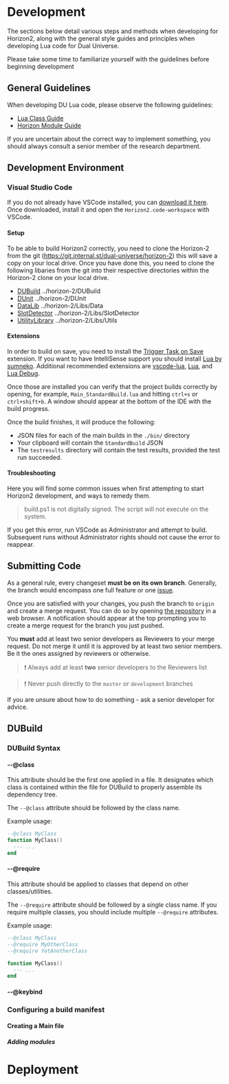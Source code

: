 # Development

The sections below detail various steps and methods when developing for Horizon2, along with the general style guides and principles when developing Lua code for Dual Universe.

Please take some time to familiarize yourself with the guidelines before beginning development

## General Guidelines

When developing DU Lua code, please observe the following guidelines:

- [Lua Class Guide](Class-Guidelines)
- [Horizon Module Guide](HorizonModule-Guidelines)

If you are uncertain about the correct way to implement something, you should always consult a senior member of the research department.

## Development Environment

### Visual Studio Code

If you do not already have VSCode installed, you can [download it here](https://code.visualstudio.com/download). Once downloaded, install it and open the `Horizon2.code-workspace` with VSCode.

#### Setup

To be able to build Horizon2 correctly, you need to clone the Horizon-2 from the git (https://git.internal.st/dual-universe/horizon-2) this will save a copy on your local drive. Once you have done this, you need to clone the following libaries from the git into their respective directories within the Horizon-2 clone on your local drive.
- [DUBuild](https://github.com/Otixa/dubuild) ../horizon-2/DUBuild
- [DUnit](https://github.com/Otixa/dunit) ../horizon-2/DUnit
- [DataLib](https://github.com/Otixa/du-data-lib) ../horizon-2/Libs/Data
- [SlotDetector](https://github.com/Otixa/du-slot-detector) ../horizon-2/Libs/SlotDetector
- [UtilityLibrary](https://github.com/Otixa/du-utils) ../horizon-2/Libs/Utils

#### Extensions

In order to build on save, you need to install the [Trigger Task on Save](https://marketplace.visualstudio.com/items?itemName=Gruntfuggly.triggertaskonsave) extension.
If you want to have IntelliSense support you should install [Lua by sumneko](https://marketplace.visualstudio.com/items?itemName=sumneko.lua). Additional recommended extensions are [vscode-lua](https://marketplace.visualstudio.com/items?itemName=trixnz.vscode-lua), [Lua](https://marketplace.visualstudio.com/items?itemName=keyring.Lua), and [Lua Debug](https://marketplace.visualstudio.com/items?itemName=actboy168.lua-debug).

Once those are installed you can verify that the project builds correctly by opening, for example, `Main_StandardBuild.lua` and hitting `ctrl+s` or `ctrl+shift+b`. A window should appear at the bottom of the IDE with the build progress.

Once the build finishes, it will produce the following:

- JSON files for each of the main builds in the `./bin/` directory
- Your clipboard will contain the `StandardBuild` JSON
- The `testresults` directory will contain the test results, provided the test run succeeded.

#### Troubleshooting

Here you will find some common issues when first attempting to start Horizon2 development, and ways to remedy them.

> build.ps1 is not digitally signed. The script will not execute on the system.

If you get this error, run VSCode as Administrator and attempt to build. Subsequent runs without Administrator rights should not cause the error to reappear.

## Submitting Code

As a general rule, every changeset **must be on its own branch**. Generally, the branch would encompass one full feature or one [issue](https://git.internal.st/dual-universe/horizon-2/-/issues).

Once you are satisfied with your changes, you push the branch to `origin` and create a merge request. You can do so by opening [the repository](https://git.internal.st/) in a web browser. A notification should appear at the top prompting you to create a merge request for the branch you just pushed.

You **must** add at least two senior developers as Reviewers to your merge request. Do not merge it until it is approved by at least two senior members. Be it the ones assigned by reviewers or otherwise.

> ❗ Always add at least **two** senior developers to the Reviewers list

> ❗ Never push directly to the `master` or `development` branches

If you are unsure about how to do something - ask a senior developer for advice.

## DUBuild

### DUBuild Syntax

#### --@class

This attribute should be the first one applied in a file. It designates which class is contained within the file for DUBuild to properly assemble its dependency tree.

The `--@class` attribute should be followed by the class name.

Example usage:

```lua
--@class MyClass
function MyClass()
  --- ...
end
```

#### --@require

This attribute should be applied to classes that depend on other classes/utilities.

The `--@require` attribute should be followed by a _single_ class name. If you require multiple classes, you should include multiple `--@require` attributes.

Example usage:

```lua
--@class MyClass
--@require MyOtherClass
--@require YetAnotherClass

function MyClass()
  --- ...
end
```

#### --@keybind

### Configuring a build manifest

#### Creating a Main file

##### Adding modules

# Deployment
